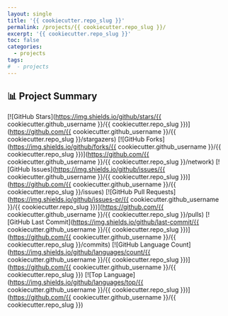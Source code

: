 ```yaml
---
layout: single
title: '{{ cookiecutter.repo_slug }}'
permalink: /projects/{{ cookiecutter.repo_slug }}/
excerpt: '{{ cookiecutter.repo_slug }}'
toc: false
categories:
  - projects
tags:
#  - projects
---
```


## 📊 Project Summary

[![GitHub Stars](https://img.shields.io/github/stars/{{ cookiecutter.github_username }}/{{ cookiecutter.repo_slug }})](https://github.com/{{ cookiecutter.github_username }}/{{ cookiecutter.repo_slug }}/stargazers)
[![GitHub Forks](https://img.shields.io/github/forks/{{ cookiecutter.github_username }}/{{ cookiecutter.repo_slug }})](https://github.com/{{ cookiecutter.github_username }}/{{ cookiecutter.repo_slug }}/network)
[![GitHub Issues](https://img.shields.io/github/issues/{{ cookiecutter.github_username }}/{{ cookiecutter.repo_slug }})](https://github.com/{{ cookiecutter.github_username }}/{{ cookiecutter.repo_slug }}/issues)
[![GitHub Pull Requests](https://img.shields.io/github/issues-pr/{{ cookiecutter.github_username }}/{{ cookiecutter.repo_slug }})](https://github.com/{{ cookiecutter.github_username }}/{{ cookiecutter.repo_slug }}/pulls)
[![GitHub Last Commit](https://img.shields.io/github/last-commit/{{ cookiecutter.github_username }}/{{ cookiecutter.repo_slug }})](https://github.com/{{ cookiecutter.github_username }}/{{ cookiecutter.repo_slug }}/commits)
[![GitHub Language Count](https://img.shields.io/github/languages/count/{{ cookiecutter.github_username }}/{{ cookiecutter.repo_slug }})](https://github.com/{{ cookiecutter.github_username }}/{{ cookiecutter.repo_slug }})
[![Top Language](https://img.shields.io/github/languages/top/{{ cookiecutter.github_username }}/{{ cookiecutter.repo_slug }})](https://github.com/{{ cookiecutter.github_username }}/{{ cookiecutter.repo_slug }})
